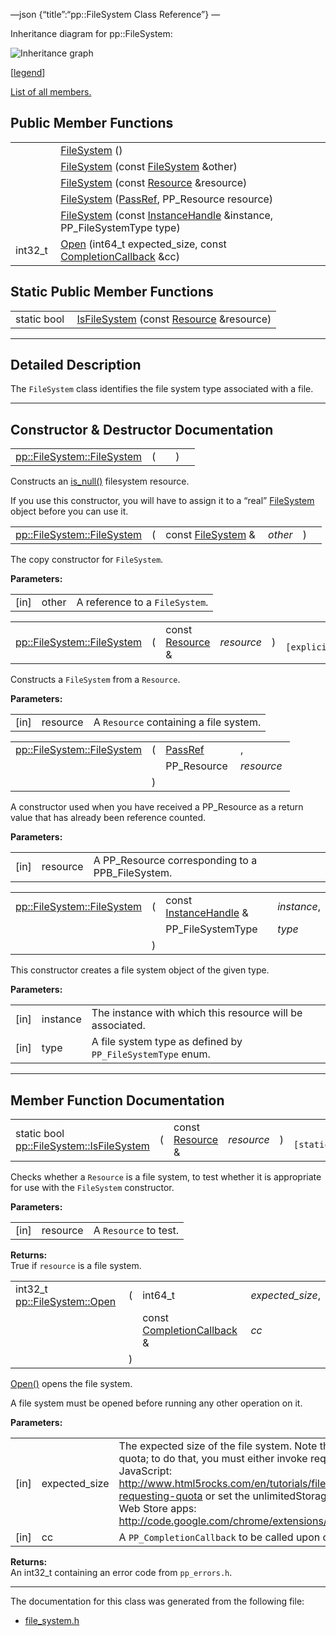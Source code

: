 —json {“title”:“pp::FileSystem Class Reference”} —

Inheritance diagram for pp::FileSystem:

![Inheritance graph](/docs/native-client/pepper_beta/cpp/classpp_1_1_file_system__inherit__graph.png)

<span class="legend">\[[legend](/docs/native-client/pepper_beta/cpp/graph_legend/)\]</span>

[List of all members.](/docs/native-client/pepper_beta/cpp/classpp_1_1_file_system-members/)

Public Member Functions
-----------------------

<table><tbody><tr class="odd"><td style="text-align: right;"> </td><td><a href="/docs/native-client/pepper_beta/cpp/classpp_1_1_file_system#aaa3cca58df52c4a3c4daaf0e615a1168" class="el">FileSystem</a> ()</td></tr><tr class="even"><td style="text-align: right;"> </td><td><a href="/docs/native-client/pepper_beta/cpp/classpp_1_1_file_system#a4d56e93917775b192558b55fe682acfd" class="el">FileSystem</a> (const <a href="/docs/native-client/pepper_beta/cpp/classpp_1_1_file_system/" class="el">FileSystem</a> &amp;other)</td></tr><tr class="odd"><td style="text-align: right;"> </td><td><a href="/docs/native-client/pepper_beta/cpp/classpp_1_1_file_system#a33ddc6114cd25d48727c300dccc8754d" class="el">FileSystem</a> (const <a href="/docs/native-client/pepper_beta/cpp/classpp_1_1_resource/" class="el">Resource</a> &amp;resource)</td></tr><tr class="even"><td style="text-align: right;"> </td><td><a href="/docs/native-client/pepper_beta/cpp/classpp_1_1_file_system#af97b2860b7e99d2283cf556b4ca78c48" class="el">FileSystem</a> (<a href="/docs/native-client/pepper_beta/cpp/namespacepp#a339083c1beec620267bf8b3c55decaa5" class="el">PassRef</a>, PP_Resource resource)</td></tr><tr class="odd"><td style="text-align: right;"> </td><td><a href="/docs/native-client/pepper_beta/cpp/classpp_1_1_file_system#a8e73239f076ec5897d49b2bf530fdfdc" class="el">FileSystem</a> (const <a href="/docs/native-client/pepper_beta/cpp/classpp_1_1_instance_handle/" class="el">InstanceHandle</a> &amp;instance, PP_FileSystemType type)</td></tr><tr class="even"><td style="text-align: right;">int32_t </td><td><a href="/docs/native-client/pepper_beta/cpp/classpp_1_1_file_system#ae1ca78fc88c2e2a507e9ab71d9352d54" class="el">Open</a> (int64_t expected_size, const <a href="/docs/native-client/pepper_beta/cpp/classpp_1_1_completion_callback/" class="el">CompletionCallback</a> &amp;cc)</td></tr></tbody></table>

Static Public Member Functions
------------------------------

<table><tbody><tr class="odd"><td style="text-align: right;">static bool </td><td><a href="/docs/native-client/pepper_beta/cpp/classpp_1_1_file_system#ae48a32b67e78b1e2125270ec68fab29d" class="el">IsFileSystem</a> (const <a href="/docs/native-client/pepper_beta/cpp/classpp_1_1_resource/" class="el">Resource</a> &amp;resource)</td></tr></tbody></table>

------------------------------------------------------------------------

<span id="details" class="anchor" style="margin: 0;"></span>

Detailed Description
--------------------

The `FileSystem` class identifies the file system type associated with a file.

------------------------------------------------------------------------

Constructor & Destructor Documentation
--------------------------------------

<span id="aaa3cca58df52c4a3c4daaf0e615a1168" class="anchor" style="margin: 0;"></span>

<table><tbody><tr class="odd"><td><a href="/docs/native-client/pepper_beta/cpp/classpp_1_1_file_system#aaa3cca58df52c4a3c4daaf0e615a1168" class="el">pp::FileSystem::FileSystem</a></td><td>(</td><td></td><td>)</td><td></td></tr></tbody></table>

Constructs an <a href="/docs/native-client/pepper_beta/cpp/classpp_1_1_resource#a859068e34cdc2dc0b78754c255323aa9" class="el" title="This functions determines if this resource is invalid or uninitialized.">is_null()</a> filesystem resource.

If you use this constructor, you will have to assign it to a “real” <a href="/docs/native-client/pepper_beta/cpp/classpp_1_1_file_system/" class="el" title="The FileSystem class identifies the file system type associated with a file.">FileSystem</a> object before you can use it.

<span id="a4d56e93917775b192558b55fe682acfd" class="anchor" style="margin: 0;"></span>

<table><tbody><tr class="odd"><td><a href="/docs/native-client/pepper_beta/cpp/classpp_1_1_file_system#aaa3cca58df52c4a3c4daaf0e615a1168" class="el">pp::FileSystem::FileSystem</a></td><td>(</td><td>const <a href="/docs/native-client/pepper_beta/cpp/classpp_1_1_file_system/" class="el">FileSystem</a> &amp; </td><td><em>other</em></td><td>)</td><td></td></tr></tbody></table>

The copy constructor for `FileSystem`.

**Parameters:**  

<table><tbody><tr class="odd"><td>[in]</td><td>other</td><td>A reference to a <code>FileSystem</code>.</td></tr></tbody></table>

<span id="a33ddc6114cd25d48727c300dccc8754d" class="anchor" style="margin: 0;"></span>

<table><tbody><tr class="odd"><td><a href="/docs/native-client/pepper_beta/cpp/classpp_1_1_file_system#aaa3cca58df52c4a3c4daaf0e615a1168" class="el">pp::FileSystem::FileSystem</a></td><td>(</td><td>const <a href="/docs/native-client/pepper_beta/cpp/classpp_1_1_resource/" class="el">Resource</a> &amp; </td><td><em>resource</em></td><td>)</td><td><code> [explicit]</code></td></tr></tbody></table>

Constructs a `FileSystem` from a `Resource`.

**Parameters:**  

<table><tbody><tr class="odd"><td>[in]</td><td>resource</td><td>A <code>Resource</code> containing a file system.</td></tr></tbody></table>

<span id="af97b2860b7e99d2283cf556b4ca78c48" class="anchor" style="margin: 0;"></span>

<table><tbody><tr class="odd"><td><a href="/docs/native-client/pepper_beta/cpp/classpp_1_1_file_system#aaa3cca58df52c4a3c4daaf0e615a1168" class="el">pp::FileSystem::FileSystem</a></td><td>(</td><td><a href="/docs/native-client/pepper_beta/cpp/namespacepp#a339083c1beec620267bf8b3c55decaa5" class="el">PassRef</a> </td><td>,</td></tr><tr class="even"><td></td><td></td><td>PP_Resource </td><td><em>resource</em> </td></tr><tr class="odd"><td></td><td>)</td><td></td><td></td></tr></tbody></table>

A constructor used when you have received a PP\_Resource as a return value that has already been reference counted.

**Parameters:**  

<table><tbody><tr class="odd"><td>[in]</td><td>resource</td><td>A PP_Resource corresponding to a PPB_FileSystem.</td></tr></tbody></table>

<span id="a8e73239f076ec5897d49b2bf530fdfdc" class="anchor" style="margin: 0;"></span>

<table><tbody><tr class="odd"><td><a href="/docs/native-client/pepper_beta/cpp/classpp_1_1_file_system#aaa3cca58df52c4a3c4daaf0e615a1168" class="el">pp::FileSystem::FileSystem</a></td><td>(</td><td>const <a href="/docs/native-client/pepper_beta/cpp/classpp_1_1_instance_handle/" class="el">InstanceHandle</a> &amp; </td><td><em>instance</em>,</td></tr><tr class="even"><td></td><td></td><td>PP_FileSystemType </td><td><em>type</em> </td></tr><tr class="odd"><td></td><td>)</td><td></td><td></td></tr></tbody></table>

This constructor creates a file system object of the given type.

**Parameters:**  

<table><tbody><tr class="odd"><td>[in]</td><td>instance</td><td>The instance with which this resource will be associated.</td></tr><tr class="even"><td>[in]</td><td>type</td><td>A file system type as defined by <code>PP_FileSystemType</code> enum.</td></tr></tbody></table>

------------------------------------------------------------------------

Member Function Documentation
-----------------------------

<span id="ae48a32b67e78b1e2125270ec68fab29d" class="anchor" style="margin: 0;"></span>

<table><tbody><tr class="odd"><td>static bool <a href="/docs/native-client/pepper_beta/cpp/classpp_1_1_file_system#ae48a32b67e78b1e2125270ec68fab29d" class="el">pp::FileSystem::IsFileSystem</a></td><td>(</td><td>const <a href="/docs/native-client/pepper_beta/cpp/classpp_1_1_resource/" class="el">Resource</a> &amp; </td><td><em>resource</em></td><td>)</td><td><code> [static]</code></td></tr></tbody></table>

Checks whether a `Resource` is a file system, to test whether it is appropriate for use with the `FileSystem` constructor.

**Parameters:**  

<table><tbody><tr class="odd"><td>[in]</td><td>resource</td><td>A <code>Resource</code> to test.</td></tr></tbody></table>

**Returns:**  
True if `resource` is a file system.

<span id="ae1ca78fc88c2e2a507e9ab71d9352d54" class="anchor" style="margin: 0;"></span>

<table><tbody><tr class="odd"><td>int32_t <a href="/docs/native-client/pepper_beta/cpp/classpp_1_1_file_system#ae1ca78fc88c2e2a507e9ab71d9352d54" class="el">pp::FileSystem::Open</a></td><td>(</td><td>int64_t </td><td><em>expected_size</em>,</td></tr><tr class="even"><td></td><td></td><td>const <a href="/docs/native-client/pepper_beta/cpp/classpp_1_1_completion_callback/" class="el">CompletionCallback</a> &amp; </td><td><em>cc</em> </td></tr><tr class="odd"><td></td><td>)</td><td></td><td></td></tr></tbody></table>

<a href="/docs/native-client/pepper_beta/cpp/classpp_1_1_file_system#ae1ca78fc88c2e2a507e9ab71d9352d54" class="el" title="Open() opens the file system.">Open()</a> opens the file system.

A file system must be opened before running any other operation on it.

**Parameters:**  

<table><tbody><tr class="odd"><td>[in]</td><td>expected_size</td><td>The expected size of the file system. Note that this does not request quota; to do that, you must either invoke requestQuota from JavaScript: <a href="http://www.html5rocks.com/en/tutorials/file/filesystem/#toc-requesting-quota">http://www.html5rocks.com/en/tutorials/file/filesystem/#toc-requesting-quota</a> or set the unlimitedStorage permission for Chrome Web Store apps: <a href="http://code.google.com/chrome/extensions/manifest.html#permissions">http://code.google.com/chrome/extensions/manifest.html#permissions</a></td></tr><tr class="even"><td>[in]</td><td>cc</td><td>A <code>PP_CompletionCallback</code> to be called upon completion of <a href="/docs/native-client/pepper_beta/cpp/classpp_1_1_file_system#ae1ca78fc88c2e2a507e9ab71d9352d54" class="el" title="Open() opens the file system.">Open()</a>.</td></tr></tbody></table>

**Returns:**  
An int32\_t containing an error code from `pp_errors.h`.

------------------------------------------------------------------------

The documentation for this class was generated from the following file:

-   <a href="/docs/native-client/pepper_beta/cpp/file__system_8h/" class="el">file_system.h</a>
